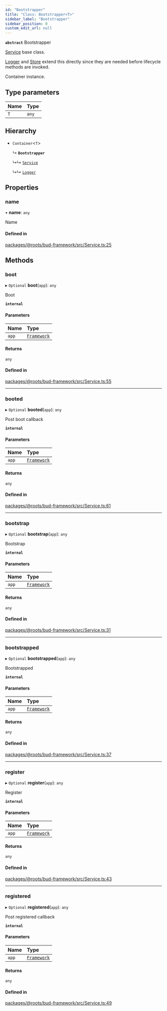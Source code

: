 ```yaml
---
id: "Bootstrapper"
title: "Class: Bootstrapper<T>"
sidebar_label: "Bootstrapper"
sidebar_position: 0
custom_edit_url: null
---
```


**`abstract`** Bootstrapper

[Service](Service.md) base class.

[Logger](../interfaces/Logger.md) and [Store](Store.md) extend this directly
since they are needed before lifecycle methods are invoked.

Container instance.

## Type parameters

| Name | Type |
| :------ | :------ |
| `T` | `any` |

## Hierarchy

- `Container`<`T`\>

  ↳ **`Bootstrapper`**

  ↳↳ [`Service`](Service.md)

  ↳↳ [`Logger`](../interfaces/Logger.md)

## Properties

### name

• **name**: `any`

Name

#### Defined in

[packages/@roots/bud-framework/src/Service.ts:25](https://github.com/roots/bud/blob/4498d10b4/packages/@roots/bud-framework/src/Service.ts#L25)

## Methods

### boot

▸ `Optional` **boot**(`app`): `any`

Boot

**`internal`**

#### Parameters

| Name | Type |
| :------ | :------ |
| `app` | [`Framework`](Framework.md) |

#### Returns

`any`

#### Defined in

[packages/@roots/bud-framework/src/Service.ts:55](https://github.com/roots/bud/blob/4498d10b4/packages/@roots/bud-framework/src/Service.ts#L55)

___

### booted

▸ `Optional` **booted**(`app`): `any`

Post boot callback

**`internal`**

#### Parameters

| Name | Type |
| :------ | :------ |
| `app` | [`Framework`](Framework.md) |

#### Returns

`any`

#### Defined in

[packages/@roots/bud-framework/src/Service.ts:61](https://github.com/roots/bud/blob/4498d10b4/packages/@roots/bud-framework/src/Service.ts#L61)

___

### bootstrap

▸ `Optional` **bootstrap**(`app`): `any`

Bootstrap

**`internal`**

#### Parameters

| Name | Type |
| :------ | :------ |
| `app` | [`Framework`](Framework.md) |

#### Returns

`any`

#### Defined in

[packages/@roots/bud-framework/src/Service.ts:31](https://github.com/roots/bud/blob/4498d10b4/packages/@roots/bud-framework/src/Service.ts#L31)

___

### bootstrapped

▸ `Optional` **bootstrapped**(`app`): `any`

Bootstrapped

**`internal`**

#### Parameters

| Name | Type |
| :------ | :------ |
| `app` | [`Framework`](Framework.md) |

#### Returns

`any`

#### Defined in

[packages/@roots/bud-framework/src/Service.ts:37](https://github.com/roots/bud/blob/4498d10b4/packages/@roots/bud-framework/src/Service.ts#L37)

___

### register

▸ `Optional` **register**(`app`): `any`

Register

**`internal`**

#### Parameters

| Name | Type |
| :------ | :------ |
| `app` | [`Framework`](Framework.md) |

#### Returns

`any`

#### Defined in

[packages/@roots/bud-framework/src/Service.ts:43](https://github.com/roots/bud/blob/4498d10b4/packages/@roots/bud-framework/src/Service.ts#L43)

___

### registered

▸ `Optional` **registered**(`app`): `any`

Post registered callback

**`internal`**

#### Parameters

| Name | Type |
| :------ | :------ |
| `app` | [`Framework`](Framework.md) |

#### Returns

`any`

#### Defined in

[packages/@roots/bud-framework/src/Service.ts:49](https://github.com/roots/bud/blob/4498d10b4/packages/@roots/bud-framework/src/Service.ts#L49)

